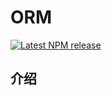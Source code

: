 # ORM
[![Latest NPM release](https://img.shields.io/npm/v/@lct/orm.svg)](https://www.npmjs.com/package/@lct/orm)

## 介绍
